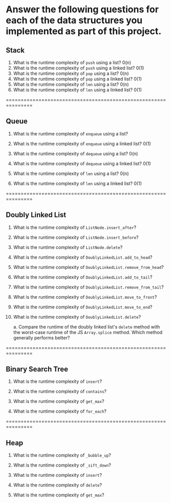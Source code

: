 # Answer the following questions for each of the data structures you implemented as part of this project.

## Stack

1. What is the runtime complexity of `push` using a list?
   0(n)
2. What is the runtime complexity of `push` using a linked list?
   0(1)
3. What is the runtime complexity of `pop` using a list?
   0(n)
4. What is the runtime complexity of `pop` using a linked list?
   0(1)
5. What is the runtime complexity of `len` using a list?
   0(n)
6. What is the runtime complexity of `len` using a linked list?
   0(1)

===============================================================

## Queue

1. What is the runtime complexity of `enqueue` using a list?

2. What is the runtime complexity of `enqueue` using a linked list?
   0(1)
3. What is the runtime complexity of `dequeue` using a list?
   0(n)
4. What is the runtime complexity of `dequeue` using a linked list?
   0(1)
5. What is the runtime complexity of `len` using a list?
   0(n)
6. What is the runtime complexity of `len` using a linked list?
   0(1)

===============================================================

## Doubly Linked List

1. What is the runtime complexity of `ListNode.insert_after`?

2. What is the runtime complexity of `ListNode.insert_before`?

3. What is the runtime complexity of `ListNode.delete`?

4. What is the runtime complexity of `DoublyLinkedList.add_to_head`?

5. What is the runtime complexity of `DoublyLinkedList.remove_from_head`?

6. What is the runtime complexity of `DoublyLinkedList.add_to_tail`?

7. What is the runtime complexity of `DoublyLinkedList.remove_from_tail`?

8. What is the runtime complexity of `DoublyLinkedList.move_to_front`?

9. What is the runtime complexity of `DoublyLinkedList.move_to_end`?

10. What is the runtime complexity of `DoublyLinkedList.delete`?

    a. Compare the runtime of the doubly linked list's `delete` method with the worst-case runtime of the JS `Array.splice` method. Which method generally performs better?

===============================================================

## Binary Search Tree

1. What is the runtime complexity of `insert`?

2. What is the runtime complexity of `contains`?

3. What is the runtime complexity of `get_max`?

4. What is the runtime complexity of `for_each`?

===============================================================

## Heap

1. What is the runtime complexity of `_bubble_up`?

2. What is the runtime complexity of `_sift_down`?

3. What is the runtime complexity of `insert`?

4. What is the runtime complexity of `delete`?

5. What is the runtime complexity of `get_max`?
